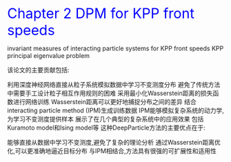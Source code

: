 

<div>
<font color=Blue size=6>Chapter 2 DPM for KPP front speeds</font> 
</div>

invariant measures of interacting particle systems for KPP front speeds
KPP principal eigenvalue problem 



该论文的主要贡献包括:

利用深度神经网络直接从粒子系统模拟数据中学习不变测度分布
避免了传统方法中需要手工设计粒子相互作用规则的困难
采用最小化Wasserstein距离的损失函数进行网络训练
Wasserstein距离可以更好地捕捉分布之间的差异
结合interacting particle method (IPM)生成训练数据
IPM能够模拟复杂系统的动力学,为学习不变测度提供样本
展示了在几个典型的复杂系统中的应用效果
包括Kuramoto model和Ising model等
这种DeepParticle方法的主要优点在于:

能够直接从数据中学习不变测度,避免了复杂的理论分析
通过Wasserstein距离优化,可以更准确地逼近目标分布
与IPM相结合,方法具有很强的可扩展性和适用性



